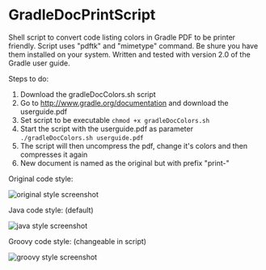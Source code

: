 GradleDocPrintScript
====================

Shell script to convert code listing colors in Gradle PDF to be printer friendly.
Script uses "pdftk" and "mimetype" command. Be shure you have them installed on your system.
Written and tested with version 2.0 of the Gradle user guide.

Steps to do:

1. Download the gradleDocColors.sh script
2. Go to http://www.gradle.org/documentation and download the userguide.pdf
3. Set script to be executable
```chmod +x gradleDocColors.sh```
4. Start the script with the userguide.pdf as parameter
```./gradleDocColors.sh userguide.pdf```
5. The script will then uncompress the pdf, change it's colors and then compresses it again
6. New document is named as the original but with prefix "print-"

Original code style:

![original style screenshot](https://raw.githubusercontent.com/d4nj1/GradleDocPrintScript/master/originalStyle.png)

Java code style: (default)

![java style screenshot](https://raw.githubusercontent.com/d4nj1/GradleDocPrintScript/master/javaCodeStyle.png)

Groovy code style: (changeable in script)

![groovy style screenshot](https://raw.githubusercontent.com/d4nj1/GradleDocPrintScript/master/groovyCodeStyle.png)
